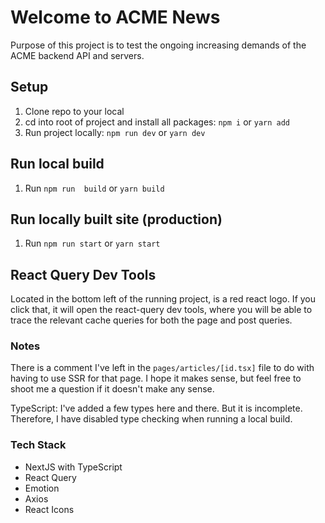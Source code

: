 # Welcome to ACME News

Purpose of this project is to test the ongoing increasing demands of the ACME backend API and servers.

## Setup 

1. Clone repo to your local
2. cd into root of project and install all packages: `npm i` or `yarn add`
3. Run project locally: `npm run dev` or `yarn dev`

## Run local build
1. Run `npm run  build` or `yarn build`

## Run locally built site (production)
1. Run `npm run start` or `yarn start`

## React Query Dev Tools

Located in the bottom left of the running project, is a red react logo.
If you click that, it will open the react-query dev tools, where you will be able to trace the relevant cache queries for both the page and post queries.

### Notes

There is a comment I've left in the `pages/articles/[id.tsx]` file to do with having to use SSR for that page. I hope it makes sense, but feel free to shoot me a question if it doesn't make any sense.

TypeScript: I've added a few types here and there. But it is incomplete. Therefore, I have disabled type checking when running a local build.

### Tech Stack
- NextJS with TypeScript
- React Query
- Emotion
- Axios
- React Icons
